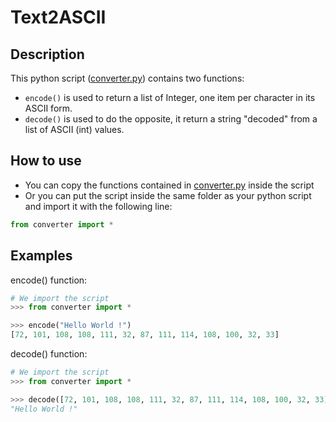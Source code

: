 # Text2ASCII

## Description
This python script ([converter.py](https://github.com/TheRealGabHas/Text2ASCII/blob/main/converter.py)) contains two functions:
- `encode()` is used to return a list of Integer, one item per character in its ASCII form.
- `decode()` is used to do the opposite, it return a string "decoded" from a list of ASCII (int) values.

## How to use
* You can copy the functions contained in [converter.py](https://github.com/TheRealGabHas/Text2ASCII/blob/main/converter.py) inside the script
* Or you can put the script inside the same folder as your python script and import it with the following line:
```py
from converter import *
```


## Examples
encode() function:
```py
# We import the script
>>> from converter import *

>>> encode("Hello World !")
[72, 101, 108, 108, 111, 32, 87, 111, 114, 108, 100, 32, 33]
```

decode() function:
```py
# We import the script
>>> from converter import *

>>> decode([72, 101, 108, 108, 111, 32, 87, 111, 114, 108, 100, 32, 33])
"Hello World !"
```
